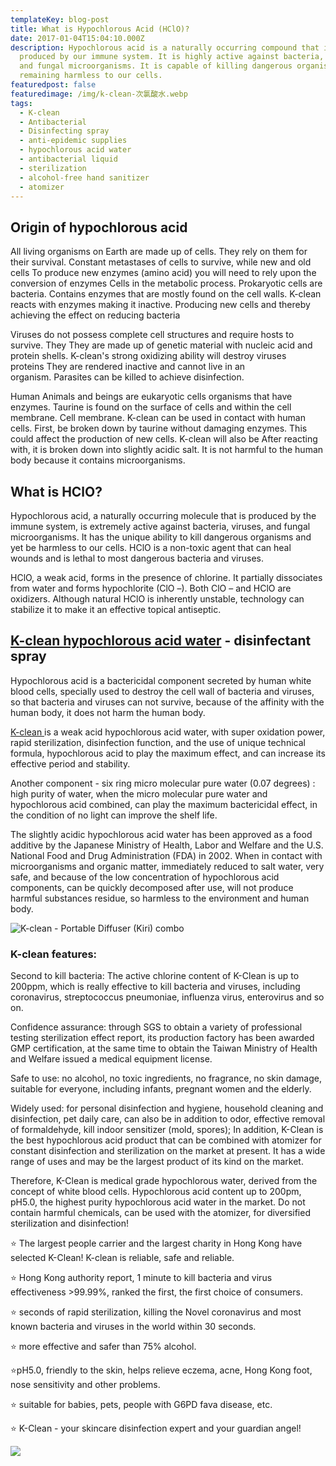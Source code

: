 ```yaml
---
templateKey: blog-post
title: What is Hypochlorous Acid (HClO)?
date: 2017-01-04T15:04:10.000Z
description: Hypochlorous acid is a naturally occurring compound that is
  produced by our immune system. It is highly active against bacteria, viruses,
  and fungal microorganisms. It is capable of killing dangerous organisms while
  remaining harmless to our cells.
featuredpost: false
featuredimage: /img/k-clean-次氯酸水.webp
tags:
  - K-clean
  - Antibacterial
  - Disinfecting spray
  - anti-epidemic supplies
  - hypochlorous acid water
  - antibacterial liquid
  - sterilization
  - alcohol-free hand sanitizer
  - atomizer
---
```

<!--StartFragment-->



## **Origin of hypochlorous acid** 

All living organisms on Earth are made up of cells. They rely on them for their survival. Constant metastases of cells to survive, while new and old cells To produce new enzymes (amino acid) you will need to rely upon the conversion of enzymes Cells in the metabolic process. Prokaryotic cells are bacteria. Contains enzymes that are mostly found on the cell walls. K-clean reacts with enzymes making it inactive. Producing new cells and thereby achieving the effect on reducing bacteria

Viruses do not possess complete cell structures and require hosts to survive. They They are made up of genetic material with nucleic acid and protein shells. K-clean's strong oxidizing ability will destroy viruses proteins They are rendered inactive and cannot live in an organism. Parasites can be killed to achieve disinfection.

Human Animals and beings are eukaryotic cells organisms that have enzymes. Taurine is found on the surface of cells and within the cell membrane. Cell membrane. K-clean can be used in contact with human cells. First, be broken down by taurine without damaging enzymes. This could affect the production of new cells. K-clean will also be After reacting with, it is broken down into slightly acidic salt. It is not harmful to the human body because it contains microorganisms.

<!--EndFragment-->

## **What is HClO?**

Hypochlorous acid, a naturally occurring molecule that is produced by the immune system, is extremely active against bacteria, viruses, and fungal microorganisms. It has the unique ability to kill dangerous organisms and yet be harmless to our cells. HClO is a non-toxic agent that can heal wounds and is lethal to most dangerous bacteria and viruses.

HClO, a weak acid, forms in the presence of chlorine. It partially dissociates from water and forms hypochlorite (ClO –). Both ClO – and HClO are oxidizers. Although natural HClO is inherently unstable, technology can stabilize it to make it an effective topical antiseptic.

## **[K-clean hypochlorous acid water](https://www.k-clean.com.hk) - disinfectant spray**

Hypochlorous acid is a bactericidal component secreted by human white blood cells, specially used to destroy the cell wall of bacteria and viruses, so that bacteria and viruses can not survive, because of the affinity with the human body, it does not harm the human body.

[K-clean ](https://www.k-clean.com.hk/en/)is a weak acid hypochlorous acid water, with super oxidation power, rapid sterilization, disinfection function, and the use of unique technical formula, hypochlorous acid to play the maximum effect, and can increase its effective period and stability.

Another component - six ring micro molecular pure water (0.07 degrees) : high purity of water, when the micro molecular pure water and hypochlorous acid combined, can play the maximum bactericidal effect, in the condition of no light can improve the shelf life.

The slightly acidic hypochlorous acid water has been approved as a food additive by the Japanese Ministry of Health, Labor and Welfare and the U.S. National Food and Drug Administration (FDA) in 2002. When in contact with microorganisms and organic matter, immediately reduced to salt water, very safe, and because of the low concentration of hypochlorous acid components, can be quickly decomposed after use, will not produce harmful substances residue, so harmless to the environment and human body.

![K-clean - Portable Diffuser (Kiri) combo](/img/k-clean消毒噴霧專業防疫用品-main-products-photo.jpg "K-clean flagship products")

### **K-clean features:**

Second to kill bacteria: The active chlorine content of K-Clean is up to 200ppm, which is really effective to kill bacteria and viruses, including coronavirus, streptococcus pneumoniae, influenza virus, enterovirus and so on.

Confidence assurance: through SGS to obtain a variety of professional testing sterilization effect report, its production factory has been awarded GMP certification, at the same time to obtain the Taiwan Ministry of Health and Welfare issued a medical equipment license.

Safe to use: no alcohol, no toxic ingredients, no fragrance, no skin damage, suitable for everyone, including infants, pregnant women and the elderly.

Widely used: for personal disinfection and hygiene, household cleaning and disinfection, pet daily care, can also be in addition to odor, effective removal of formaldehyde, kill indoor sensitizer (mold, spores); In addition, K-Clean is the best hypochlorous acid product that can be combined with atomizer for constant disinfection and sterilization on the market at present. It has a wide range of uses and may be the largest product of its kind on the market.

Therefore, K-Clean is medical grade hypochlorous water, derived from the concept of white blood cells. Hypochlorous acid content up to 200pm, pH5.0, the highest purity hypochlorous acid water in the market. Do not contain harmful chemicals, can be used with the atomizer, for diversified sterilization and disinfection!

⭐️ The largest people carrier and the largest charity in Hong Kong have selected K-Clean! K-clean is reliable, safe and reliable.

⭐️ Hong Kong authority report, 1 minute to kill bacteria and virus effectiveness >99.99%, ranked the first, the first choice of consumers.

⭐️ seconds of rapid sterilization, killing the Novel coronavirus and most known bacteria and viruses in the world within 30 seconds.

⭐️ more effective and safer than 75% alcohol.

⭐️pH5.0, friendly to the skin, helps relieve eczema, acne, Hong Kong foot, nose sensitivity and other problems.

⭐️ suitable for babies, pets, people with G6PD fava disease, etc.

⭐️ K-Clean - your skincare disinfection expert and your guardian angel!

![](https://shoplineimg.com/5e7f6f3a9e08ce0029908f99/61042fee04d4ec0026e9f98f/3400x.webp?source_format=jpg)

![]()

<!--EndFragment-->